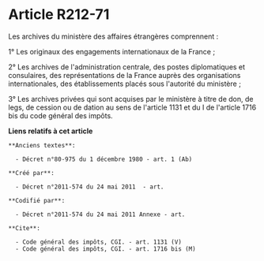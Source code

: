 # Article R212-71

Les archives du ministère des affaires étrangères comprennent :

1° Les originaux des engagements internationaux de la France ;

2° Les archives de l'administration centrale, des postes diplomatiques et consulaires, des représentations de la France
auprès des organisations internationales, des établissements placés sous l'autorité du ministère ;

3° Les archives privées qui sont acquises par le ministère à titre de don, de legs, de cession ou de dation au sens de
l'article 1131 et du I de l'article 1716 bis du code général des impôts.

**Liens relatifs à cet article**

	**Anciens textes**:

	  - Décret n°80-975 du 1 décembre 1980 - art. 1 (Ab)

	**Créé par**:

	  - Décret n°2011-574 du 24 mai 2011  - art.

	**Codifié par**:

	  - Décret n°2011-574 du 24 mai 2011 Annexe - art.

	**Cite**:

	  - Code général des impôts, CGI. - art. 1131 (V)
	  - Code général des impôts, CGI. - art. 1716 bis (M)
